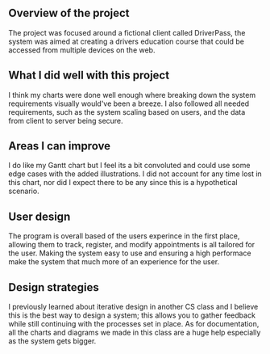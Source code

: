 ## Overview of the project
The project was focused around a fictional client called DriverPass, the system was aimed at creating a drivers education course that could be accessed from multiple devices on the web.

## What I did well with this project
I think my charts were done well enough where breaking down the system requirements visually would've been a breeze. I also followed all needed requirements, such as the system scaling based on users, and the data from client to server being secure.

## Areas I can improve
I do like my Gantt chart but I feel its a bit convoluted and could use some edge cases with the added illustrations. I did not account for any time lost in this chart, nor did I expect there to be any since this is a hypothetical scenario.

## User design
The program is overall based of the users experince in the first place, allowing them to track, register, and modify appointments is all tailored for the user. Making the system easy to use and ensuring a high performace make the system that much more of an experience for the user.

## Design strategies
I previously learned about iterative design in another CS class and I believe this is the best way to design a system; this allows you to gather feedback while still continuing with the processes set in place. As for documentation, all the charts and diagrams we made in this class are a huge help especially as the system gets bigger.
